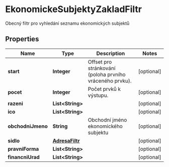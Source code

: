 

# EkonomickeSubjektyZakladFiltr

Obecný filtr pro vyhledání seznamu ekonomických subjektů

## Properties

| Name | Type | Description | Notes |
|------------ | ------------- | ------------- | -------------|
|**start** | **Integer** | Offset pro stránkování (poloha prvního vráceného prvku). |  [optional] |
|**pocet** | **Integer** | Počet prvků k výstupu. |  [optional] |
|**razeni** | **List&lt;String&gt;** |  |  [optional] |
|**ico** | **List&lt;String&gt;** |  |  [optional] |
|**obchodniJmeno** | **String** | Obchodní jméno ekonomického subjektu |  [optional] |
|**sidlo** | [**AdresaFiltr**](AdresaFiltr.md) |  |  [optional] |
|**pravniForma** | **List&lt;String&gt;** |  |  [optional] |
|**financniUrad** | **List&lt;String&gt;** |  |  [optional] |



